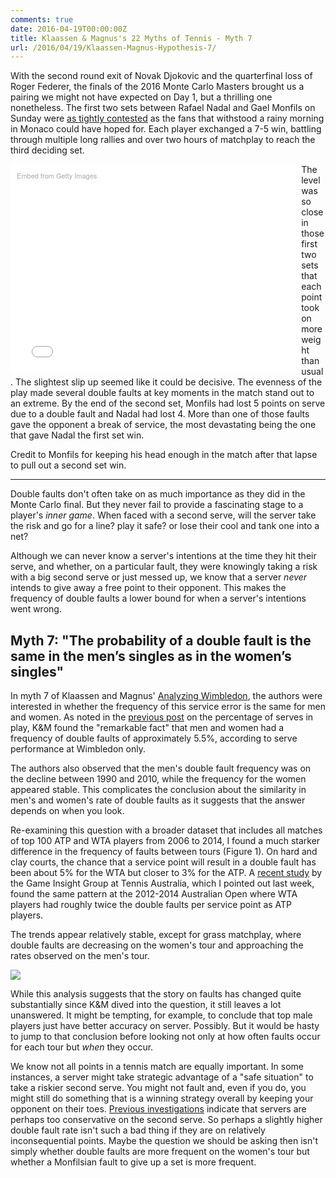 ```yaml
---
comments: true
date: 2016-04-19T00:00:00Z
title: Klaassen & Magnus's 22 Myths of Tennis - Myth 7
url: /2016/04/19/Klaassen-Magnus-Hypothesis-7/
---
```


With the second round exit of Novak Djokovic and the quarterfinal loss of Roger Federer, the finals of the 2016 Monte Carlo Masters brought us a pairing we might not have expected on Day 1, but a thrilling one nonetheless. The first two sets between Rafael Nadal and Gael Monfils on Sunday were [as tightly contested](http://www.tennis.com/pro-game/2016/04/nadal-overcomes-monfils-to-win-9th-monte-carlo-masters-title/58149/#.VxYZnoQ13xh) as the fans that withstood a rainy morning in Monaco could have hoped for. Each player exchanged a 7-5 win, battling through multiple long rallies and over two hours of matchplay to reach the third deciding set. 

<div class="getty embed image" style="background-color:#fff;display:inline-block;font-family:'Helvetica Neue',Helvetica,Arial,sans-serif;color:#a7a7a7;font-size:11px;width:100%;max-width:445px;float:left; padding: 2%;"><div style="padding:0;margin:0;text-align:left;"><a href="http://www.gettyimages.com/detail/521553148" target="_blank" style="color:#a7a7a7;text-decoration:none;font-weight:normal !important;border:none;display:inline-block;">Embed from Getty Images</a></div><div style="overflow:hidden;position:relative;height:0;padding:66.666667% 0 0 0;width:100%;"><iframe src="//embed.gettyimages.com/embed/521553148?et=dnpsvzt0QABvBkDgDNFUUQ&viewMoreLink=on&sig=-pIMKGKzuTMWYI6FPELOUF7XqtG-bMxjWqdf988IqiI=&caption=true" width="445" height="297" scrolling="no" frameborder="0" style="display:inline-block;position:absolute;top:0;left:0;width:100%;height:100%;margin:0;"></iframe></div><p style="margin:0;"></p></div>

The level was so close in those first two sets that each point took on more weight than usual. The slightest slip up seemed like it could be decisive. The evenness of the play made several double faults at key moments in the match stand out to an extreme. By the end of the second set, Monfils had lost 5 points on serve due to a double fault and Nadal had lost 4. More than one of those faults gave the opponent a break of service, the most devastating being the one that gave Nadal the first set win. 

Credit to Monfils for keeping his head enough in the match after that lapse to pull out a second set win.

---

Double faults don't often take on as much importance as they did in the Monte Carlo final. But they never fail to provide a fascinating stage to a player's _inner game_. When faced with a second serve, will the server take the risk and go for a line? play it safe? or lose their cool and tank one into a net?

Although we can never know a server's intentions at the time they hit their serve, and whether, on a particular fault, they were knowingly taking a risk with a big second serve or just messed up, we know that a server _never_ intends to give away a free point to their opponent. This makes the frequency of double faults a lower bound for when a server's intentions went wrong. 


## Myth 7: "The probability of a double fault is the same in the men’s singles as in the women’s singles"

In myth 7 of Klaassen and Magnus' [Analyzing Wimbledon](https://global.oup.com/academic/product/analyzing-wimbledon-9780199355952?cc=us&lang=en&#), the authors were interested in whether the frequency of this service error is the same for men and women. As noted in the [previous post](http://on-the-t.com/2016/04/09/Klaassen-Magnus-Hypothesis-6/) on the percentage of serves in play, K&M found the "remarkable fact" that men and women had a frequency of double faults of approximately 5.5%, according to serve performance at Wimbledon only. 

The authors also observed that the men's double fault frequency was on the decline between 1990 and 2010, while the frequency for the women appeared stable. This complicates the conclusion about the similarity in men's and women's rate of double faults as it suggests that the answer depends on when you look.


Re-examining this question with a broader dataset that includes all matches of top 100 ATP and WTA players from 2006 to 2014, I found a much starker difference in the frequency of faults between tours (Figure 1). On hard and clay courts, the chance that a service point will result in a double fault has been about 5% for the WTA but closer to 3% for the ATP. A [recent study](http://www.tandfonline.com/doi/abs/10.1080/02640414.2016.1139161) by the Game Insight Group at Tennis Australia, which I pointed out last week, found the same pattern at the 2012-2014 Australian Open where WTA players had roughly twice the double faults per service point as ATP players.

The trends appear relatively stable, except for grass matchplay, where double faults are decreasing on the women's tour and approaching the rates observed on the men's tour.

<img src="/assets/myth7_fig1.png" />

While this analysis suggests that the story on faults has changed quite substantially since K&M dived into the question, it still leaves a lot unanswered. It might be tempting, for example, to conclude that top male players just have better accuracy on server. Possibly. But it would be hasty to jump to that conclusion before looking not only at how often faults occur for each tour but _when_ they occur.

We know not all points in a tennis match are equally important. In some instances, a server might take strategic advantage of a "safe situation" to take a riskier second serve. You might not fault and, even if you do, you might still do something that is a winning strategy overall by keeping your opponent on their toes. [Previous investigations](http://espn.go.com/tennis/story/_/id/13770406/tennis-players-risk-defeat-going-safe-second-serves) indicate that servers are perhaps too conservative on the second serve. So perhaps a slightly higher double fault rate isn't such a bad thing if they are on relatively inconsequential points. Maybe the question we should be asking then isn't simply whether double faults are more frequent on the women's tour but whether a Monfilsian fault to give up a set is more frequent.


